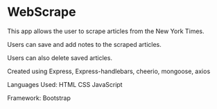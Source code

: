# WebScrape

This app allows the user to scrape articles from the New York Times.

Users can save and add notes to the scraped articles.

Users can also delete saved articles.



Created using Express, Express-handlebars, cheerio, mongoose, axios

Languages Used:
HTML
CSS
JavaScript

Framework: 
Bootstrap
